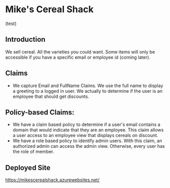 # Mike's Cereal Shack
(test)

## Introduction 
We sell cereal. All the varieties you could want. Some items will only be accessible if you have a specific email or employee id (coming later). 

## Claims
* We capture Email and FullName Claims. We use the full name to display a greeting to a logged in user. We actually to determine if the user is an employee that should get discounts.

## Policy-based Claims:
* We have a claim based policy to determine if a user's email contains a domain that would indicate that they are an employee. This claim allows a user access to an employee view that displays cereals on discount.
* We have a role based policy to identify admin users. With this claim, an authorized admin can access the admin view. Otherwise, every user has the role of member.

## Deployed Site
https://mikescerealshack.azurewebsites.net/